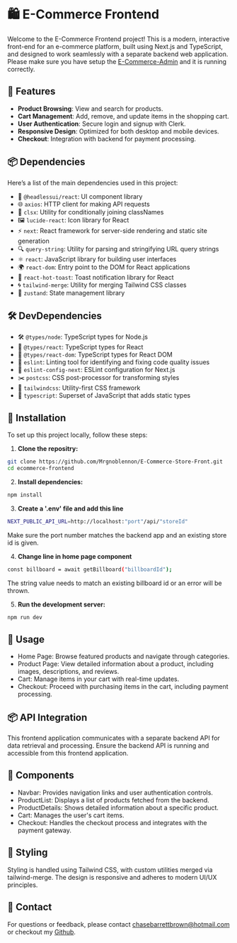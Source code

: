 # 🛍 E-Commerce Frontend

Welcome to the E-Commerce Frontend project! This is a modern, interactive front-end for an e-commerce platform, built using Next.js and TypeScript, and designed to work seamlessly with a separate backend web application. Please make sure you have setup the [E-Commerce-Admin](https://github.com/Mrgnoblennon/E-Commerce-Admin) and it is running correctly.

## 🚀 Features

- **Product Browsing**: View and search for products.
- **Cart Management**: Add, remove, and update items in the shopping cart.
- **User Authentication**: Secure login and signup with Clerk.
- **Responsive Design**: Optimized for both desktop and mobile devices.
- **Checkout**: Integration with backend for payment processing.

## 📦 Dependencies

Here’s a list of the main dependencies used in this project:

- 🎨 `@headlessui/react`: UI component library
- 🌐 `axios`: HTTP client for making API requests
- 🔗 `clsx`: Utility for conditionally joining classNames
- 🖼 `lucide-react`: Icon library for React
- ⚡ `next`: React framework for server-side rendering and static site generation
- 🔍 `query-string`: Utility for parsing and stringifying URL query strings
- ⚛️ `react`: JavaScript library for building user interfaces
- 🌍 `react-dom`: Entry point to the DOM for React applications
- 🍞 `react-hot-toast`: Toast notification library for React
- 🌀 `tailwind-merge`: Utility for merging Tailwind CSS classes
- 🐻 `zustand`: State management library

## 🛠 DevDependencies

- 🛠️ `@types/node`: TypeScript types for Node.js
- 🔧 `@types/react`: TypeScript types for React
- 🔩 `@types/react-dom`: TypeScript types for React DOM
- 🧹 `eslint`: Linting tool for identifying and fixing code quality issues
- 🧭 `eslint-config-next`: ESLint configuration for Next.js
- ✂️ `postcss`: CSS post-processor for transforming styles
- 🌈 `tailwindcss`: Utility-first CSS framework
- 📘 `typescript`: Superset of JavaScript that adds static types

## 📑 Installation

To set up this project locally, follow these steps:


1. **Clone the repositry:**

  ```bash
  git clone https://github.com/Mrgnoblennon/E-Commerce-Store-Front.git
  cd ecommerce-frontend
  ```

2. **Install dependencies:**

  ```bash
  npm install
  ```

3. **Create a '.env' file and add this line**

  ```bash
  NEXT_PUBLIC_API_URL=http://localhost:"port"/api/"storeId"
  ```
  Make sure the port number matches the backend app and an existing store id is given.

4. **Change line in home page component**

  ```bash
  const billboard = await getBillboard("billboardId");
  ```
  The string value needs to match an existing billboard id or an error will be thrown.

5. **Run the development server:**

  ```bash
  npm run dev
  ```

## 🌟 Usage

- Home Page: Browse featured products and navigate through categories.
- Product Page: View detailed information about a product, including images, descriptions, and reviews.
- Cart: Manage items in your cart with real-time updates.
- Checkout: Proceed with purchasing items in the cart, including payment processing.

## 📦 API Integration

This frontend application communicates with a separate backend API for data retrieval and processing. Ensure the backend API is running and accessible from this frontend application.

## 🧩 Components

- Navbar: Provides navigation links and user authentication controls.
- ProductList: Displays a list of products fetched from the backend.
- ProductDetails: Shows detailed information about a specific product.
- Cart: Manages the user's cart items.
- Checkout: Handles the checkout process and integrates with the payment gateway.

## 🎨 Styling

Styling is handled using Tailwind CSS, with custom utilities merged via tailwind-merge. The design is responsive and adheres to modern UI/UX principles.

## 📧 Contact
For questions or feedback, please contact chasebarrettbrown@hotmail.com or checkout my [Github](https://github.com/Mrgnoblennon).